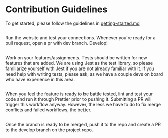# Contribution Guidelines

To get started, please follow the guidelines in [getting-started.md](getting-started.md)

##
Run the website and test your connections.
Whenever you're ready for a pull request, open a pr with dev branch.
Develop!

##
Work on your features/assignments. Tests should be written for new features that are added. We are using Jest as the test library, so please familiarize yourself with Jest if you are not already familiar with it. If you need help with writing tests, please ask, as we have a couple devs on board who have experience in this area.

##
When you feel the feature is ready to be battle tested, lint and test your code and run it through Prettier prior to pushing it. Submitting a PR will trigger this workflow anyway. However, the less we have to do to fix merge conflicts and failed workflows, the better.

##
Once the branch is ready to be merged, push it to the repo and create a PR to the develop branch on the project repo.
